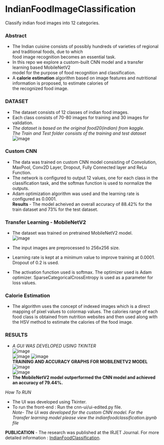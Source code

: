 # IndianFoodImageClassification
Classify indian food images into 12 categories.<br>
### Abstract
  -  The Indian cuisine consists of possibly hundreds of varieties of regional and traditional foods, due to which <br>
food image recognition becomes an essential task. <br>
  -  In this repo we explore a custom-built CNN model and a transfer learning based MobileNetV2 <br>
model for the purpose of food recognition and classification. <br>
  -  A **calorie estimation** algorithm based on image features and nutritional information is proposed, to estimate calories of <br>
the recognized food image. <br>

### DATASET
  - The dataset consists of 12 classes of indian food images. 
  - Each class consists of 70-80 images for training and 30 images for validation.
  - *The dataset is based on the original food20(indian) from kaggle.* <br>
  *The Train and Test folder consists of  the training and test dataset* <br>
  ![image](https://user-images.githubusercontent.com/55789244/159164755-abd10cd4-7aa7-40de-ae90-69cd07b2bda0.png)

### Custom CNN
  - The data was trained on custom CNN model consisting of Convolution, MaxPool, Conv2D Layer, Dropout, Fully Connected layer and ReLu Function. <br>
  - The network is configured to output 12 values, one for each class in the classification task, and the softmax function is used to normalize the outputs. <br>
  - Adam optimization algorithm was used and the learning rate is configured as 0.0001. <br>
  **Results** - The model acheived an overall accuracy of 88.42% for the train dataset and 73% for the test dataset.<br>
  
### Transfer Learning - MobileNetV2
  - The dataset was trained on  pretrained MobileNetV2 model. <br>
   ![image](https://user-images.githubusercontent.com/55789244/159165235-0a3bf5c8-0263-462f-aef7-e51b574403fe.png) <br>

  - The input images are preprocessed to 256x256 size. <br>
  - Learning rate is kept at a minimum value to improve training at 0.0001. Dropout of 0.2 is used. <br>
  - The activation function used is softmax. The optimizer used is Adam optimizer. SparseCategoricalCrossEntropy is used as a parameter for loss values. <br>
  
### Calorie Estimation
  - The algorithm uses the concept of indexed images which is a direct mapping of pixel values to colormap values. The calories range of each food class is obtained from nutrition websites and then used along with the HSV method to estimate the calories of the food image. <br>

### RESULTS
 - *A GUI WAS DEVELOPED USING TKINTER* <br>
  ![image](https://user-images.githubusercontent.com/55789244/159165409-bd167e22-2375-4389-99f8-4213f3b89272.png) <br>
  ![image](https://user-images.githubusercontent.com/55789244/159165457-ac77cff7-a13c-46dc-952c-ecd44950e76e.png)
  ![image](https://user-images.githubusercontent.com/55789244/159165469-4e38f07c-eb6e-4100-9ca2-59549311170f.png) <br>
 **TRAINING AND ACCURACY GRAPHS FOR MOBILENETV2 MODEL** <br>
  ![image](https://user-images.githubusercontent.com/55789244/159165529-6ad9ec80-f5e5-4c2c-9593-58f322b2fd1d.png) <br>
  ![image](https://user-images.githubusercontent.com/55789244/159165542-c6ce2a62-f0ab-4f70-bbe9-ceeb4284a019.png) <br>
 - **The MobileNetV2 model outperformed the CNN model and achieved an accuracy of 79.44%.** <br>
 
 *How To RUN* <br>
  - The UI was developed using Tkinter.
  - To run the front-end : Run the cnn-ui/ui-edited.py file. <br>
  *Note- The Ui was developed for the custom CNN model. For the Transfer learning model please view the indianfoodclassification.ipynb file*
 
 **PUBLICATION** - The research was published at the IRJET Journal. For more detailed information : [IndianFoodClassification](https://www.irjet.net/archives/V8/i8/IRJET-V8I8102.pdf).



